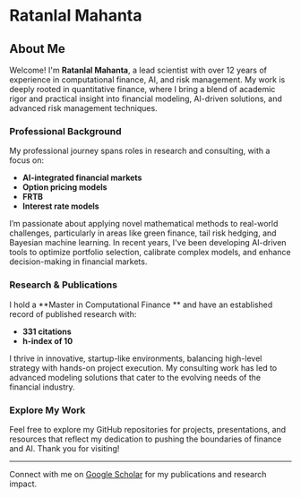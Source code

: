 
# Ratanlal Mahanta

## About Me

Welcome! I'm **Ratanlal Mahanta**, a lead scientist with over 12 years of experience in computational finance, AI, and risk management. My work is deeply rooted in quantitative finance, where I bring a blend of academic rigor and practical insight into financial modeling, AI-driven solutions, and advanced risk management techniques.

### Professional Background

My professional journey spans roles in research and consulting, with a focus on:
- **AI-integrated financial markets**
- **Option pricing models**
- **FRTB**
- **Interest rate models**

I’m passionate about applying novel mathematical methods to real-world challenges, particularly in areas like green finance, tail risk hedging, and Bayesian machine learning. In recent years, I've been developing AI-driven tools to optimize portfolio selection, calibrate complex models, and enhance decision-making in financial markets.

### Research & Publications

I hold a **Master in Computational Finance ** and have an established record of published research with:
- **331 citations**
- **h-index of 10**

I thrive in innovative, startup-like environments, balancing high-level strategy with hands-on project execution. My consulting work has led to advanced modeling solutions that cater to the evolving needs of the financial industry.

### Explore My Work

Feel free to explore my GitHub repositories for projects, presentations, and resources that reflect my dedication to pushing the boundaries of finance and AI. Thank you for visiting!

---

Connect with me on [Google Scholar](https://scholar.google.co.in/citations?user=SpE58EQAAAAJ&hl=en) for my publications and research impact.
